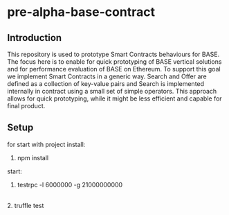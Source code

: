 # pre-alpha-base-contract

## Introduction
This repository is used to prototype Smart Contracts behaviours for BASE. The focus here is to enable for quick prototyping of BASE vertical solutions and for performance evaluation of BASE on Ethereum. To support this goal we implement Smart Contracts in a generic way. Search and Offer are defined as a collection of key-value pairs and Search is implemented internally in contract using a small set of simple operators. This approach allows for quick prototyping, while it might be less efficient and capable for final product.

## Setup
for start with project install:
1. npm install

start:
1. testrpc -l 6000000 -g 21000000000
<br>
2. truffle test
